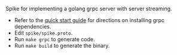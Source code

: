 Spike for implementing a golang grpc server with server streaming.

* Refer to the [quick start guide](https://grpc.io/docs/quickstart/go.html) for directions on installing grpc dependencies.
* Edit `spike/spike.proto`.
* Run `make grpc` to generate code.
* Run `make build` to generate the binary.
